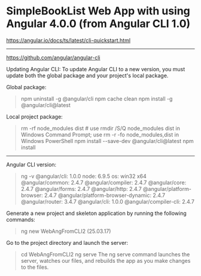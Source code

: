 
# SimpleBookList Web App with using Angular 4.0.0 (from Angular CLI 1.0)

https://angular.io/docs/ts/latest/cli-quickstart.html

-----------------------------------------------------------------------------------

https://github.com/angular/angular-cli


Updating Angular CLI: 
To update Angular CLI to a new version, you must update both the global package and your project's local package.

Global package:

> npm uninstall -g @angular/cli
> npm cache clean
> npm install -g @angular/cli@latest

Local project package:

> rm -rf node_modules dist # use rmdir /S/Q node_modules dist in Windows Command Prompt; use rm -r -fo node_modules,dist in Windows PowerShell
> npm install --save-dev @angular/cli@latest
> npm install

-----------------------------------------------------------------------------------

Angular CLI version:
> ng -v
@angular/cli: 1.0.0
node: 6.9.5
os: win32 x64
@angular/common: 2.4.7
@angular/compiler: 2.4.7
@angular/core: 2.4.7
@angular/forms: 2.4.7
@angular/http: 2.4.7
@angular/platform-browser: 2.4.7
@angular/platform-browser-dynamic: 2.4.7
@angular/router: 3.4.7
@angular/cli: 1.0.0
@angular/compiler-cli: 2.4.7



Generate a new project and skeleton application by running the following commands:
> ng new WebAngFromCLI2
(25.03.17)


Go to the project directory and launch the server:
> cd WebAngFromCLI2
> ng serve
The ng serve command launches the server, watches our files, 
and rebuilds the app as you make changes to the files.